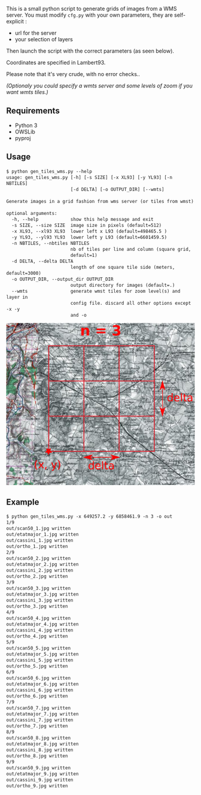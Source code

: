 This is a small python script to generate grids of images from a WMS server.
You must modify `cfg.py` with your own parameters, they are self-explicit : 
 - url for the server
 - your selection of layers

Then launch the script with the correct parameters (as seen below).

Coordinates are specified in Lambert93.

Please note that it's very crude, with no error checks..

_(Optionaly you could specify a wmts server and some levels of zoom if you want wmts tiles.)_


## Requirements
* Python 3
* OWSLib
* pyproj

## Usage
```
$ python gen_tiles_wms.py --help
usage: gen_tiles_wms.py [-h] [-s SIZE] [-x XL93] [-y YL93] [-n NBTILES]
                        [-d DELTA] [-o OUTPUT_DIR] [--wmts]

Generate images in a grid fashion from wms server (or tiles from wmst)

optional arguments:
  -h, --help            show this help message and exit
  -s SIZE, --size SIZE  image size in pixels (default=512)
  -x XL93, --xl93 XL93  lower left x L93 (default=498465.5 )
  -y YL93, --yl93 YL93  lower left y L93 (default=6601459.5)
  -n NBTILES, --nbtiles NBTILES
                        nb of tiles per line and column (square grid,
                        default=1)
  -d DELTA, --delta DELTA
                        length of one square tile side (meters, default=3000)
  -o OUTPUT_DIR, --output_dir OUTPUT_DIR
                        output directory for images (default=.)
  --wmts                generate wmst tiles for zoom level(s) and layer in
                        config file. discard all other options except -x -y
                        and -o

```
![Grid](./grid.png)


## Example 
```
$ python gen_tiles_wms.py -x 649257.2 -y 6858461.9 -n 3 -o out 
1/9
out/scan50_1.jpg written
out/etatmajor_1.jpg written
out/cassini_1.jpg written
out/ortho_1.jpg written
2/9
out/scan50_2.jpg written
out/etatmajor_2.jpg written
out/cassini_2.jpg written
out/ortho_2.jpg written
3/9
out/scan50_3.jpg written
out/etatmajor_3.jpg written
out/cassini_3.jpg written
out/ortho_3.jpg written
4/9
out/scan50_4.jpg written
out/etatmajor_4.jpg written
out/cassini_4.jpg written
out/ortho_4.jpg written
5/9
out/scan50_5.jpg written
out/etatmajor_5.jpg written
out/cassini_5.jpg written
out/ortho_5.jpg written
6/9
out/scan50_6.jpg written
out/etatmajor_6.jpg written
out/cassini_6.jpg written
out/ortho_6.jpg written
7/9
out/scan50_7.jpg written
out/etatmajor_7.jpg written
out/cassini_7.jpg written
out/ortho_7.jpg written
8/9
out/scan50_8.jpg written
out/etatmajor_8.jpg written
out/cassini_8.jpg written
out/ortho_8.jpg written
9/9
out/scan50_9.jpg written
out/etatmajor_9.jpg written
out/cassini_9.jpg written
out/ortho_9.jpg written

```
